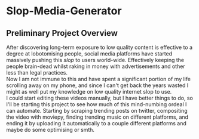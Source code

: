 # Slop-Media-Generator  

## Preliminary Project Overview
After discovering long-term exposure to low quality content is effective to a degree at lobotomising people, social media 
platforms have started massively pushing this *slop* to users world-wide. Effectively keeping the people brain-dead 
whilst raking in money with advertisements and other less than legal practices.  
Now I am not immune to this and have spent a significant portion of my life scrolling away on my phone, and since I can't 
get back the years wasted I might as well put my knowledge on low quality internet slop to use.  
I could start editing these videos manually, but I have better things to do, so I'll be starting this project to see how 
much of this mind-numbing ordeal I can automate. Starting by scraping trending posts on twitter, compositing the video with
moviepy, finding trending music on different platforms, and ending it by uploading it automatically to a couple different 
platforms and maybe do some optimising or smth.